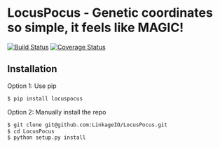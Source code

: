 # LocusPocus - Genetic coordinates so simple, it feels like MAGIC!

[![Build Status](https://travis-ci.org/LinkageIO/LocusPocus.svg?branch=master)](https://travis-ci.org/LinkageIO/LocusPocus)
[![Coverage Status](https://coveralls.io/repos/github/LinkageIO/LocusPocus/badge.svg?branch=master)](https://coveralls.io/github/LinkageIO/LocusPocus?branch=master)

Installation
------------
Option 1: Use pip
```bash
$ pip install locuspocus
```

Option 2: Manually install the repo
```bash
$ git clone git@github.com:LinkageIO/LocusPocus.git
$ cd LocusPocus
$ python setup.py install
```

<!-- 
Documentation
--------------
http://linkage.io/docs/locuspocus
-->
